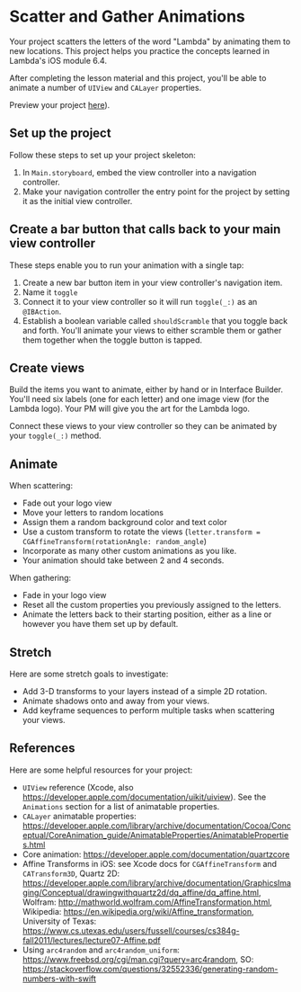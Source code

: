 # Scatter and Gather Animations

Your project scatters the letters of the word "Lambda" by animating them to new locations. This project helps you practice the concepts learned in Lambda's iOS module 6.4.

After completing the lesson material and this project, you'll be able to animate a number of `UIView` and `CALayer` properties.

Preview your project [here](https://youtu.be/w8zJVBPrmnY)).

## Set up the project

Follow these steps to set up your project skeleton:

1. In `Main.storyboard`, embed the view controller into a navigation controller. 
1. Make your navigation controller the entry point for the project by setting it as the initial view controller.

## Create a bar button that calls back to your main view controller

These steps enable you to run your animation with a single tap:

1. Create a new bar button item in your view controller's navigation item.
2. Name it `toggle`
3. Connect it to your view controller so it will run `toggle(_:)` as an `@IBAction`.
4. Establish a boolean variable called `shouldScramble` that you toggle back and forth. You'll animate your views to either scramble them or gather them together when the toggle button is tapped.

## Create views

Build the items you want to animate, either by hand or in Interface Builder. You'll need six labels (one for each letter) and one image view (for the Lambda logo). Your PM will give you the art for the Lambda logo.

Connect these views to your view controller so they can be animated by your `toggle(_:)` method.

## Animate

When scattering:

* Fade out your logo view
* Move your letters to random locations
* Assign them a random background color and text color
* Use a custom transform to rotate the views (`letter.transform = CGAffineTransform(rotationAngle: random_angle`)
* Incorporate as many other custom animations as you like.
* Your animation should take between 2 and 4 seconds.

When gathering:

* Fade in your logo view
* Reset all the custom properties you previously assigned to the letters.
* Animate the letters back to their starting position, either as a line or however you have them set up by default.

## Stretch

Here are some stretch goals to investigate:

* Add 3-D transforms to your layers instead of a simple 2D rotation.
* Animate shadows onto and away from your views.
* Add keyframe sequences to perform multiple tasks when scattering your views.

## References

Here are some helpful resources for your project:

* `UIView` reference (Xcode, also https://developer.apple.com/documentation/uikit/uiview). See the `Animations` section for a list of animatable properties.
* `CALayer` animatable properties: https://developer.apple.com/library/archive/documentation/Cocoa/Conceptual/CoreAnimation_guide/AnimatableProperties/AnimatableProperties.html
* Core animation: https://developer.apple.com/documentation/quartzcore
* Affine Transforms in iOS: see Xcode docs for `CGAffineTransform` and `CATransform3D`, Quartz 2D: https://developer.apple.com/library/archive/documentation/GraphicsImaging/Conceptual/drawingwithquartz2d/dq_affine/dq_affine.html, Wolfram: http://mathworld.wolfram.com/AffineTransformation.html, Wikipedia: https://en.wikipedia.org/wiki/Affine_transformation, University of Texas: https://www.cs.utexas.edu/users/fussell/courses/cs384g-fall2011/lectures/lecture07-Affine.pdf
* Using `arc4random` and `arc4random_uniform`: https://www.freebsd.org/cgi/man.cgi?query=arc4random, SO: https://stackoverflow.com/questions/32552336/generating-random-numbers-with-swift
